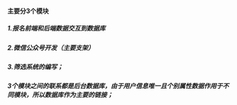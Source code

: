 #### 主要分3个模块
##### 1.报名前端和后端数据交互到数据库
##### 2.微信公众号开发（主要支架）
##### 3.筛选系统的编写；
##### 3个模块之间的联系都是后台数据库，由于用户信息唯一且个别属性数据作用于不同模块，所以数据库作为主要的链接；